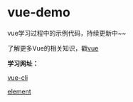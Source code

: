 # vue-demo
vue学习过程中的示例代码，持续更新中~~

了解更多Vue的相关知识，戳[vue](https://github.com/snowLeopard93/blog/tree/master/study/guide/Vue)


**学习网址：**

[vue-cli](https://cli.vuejs.org/guide/)

[element](https://element.eleme.cn/#/zh-CN/guide/design)
